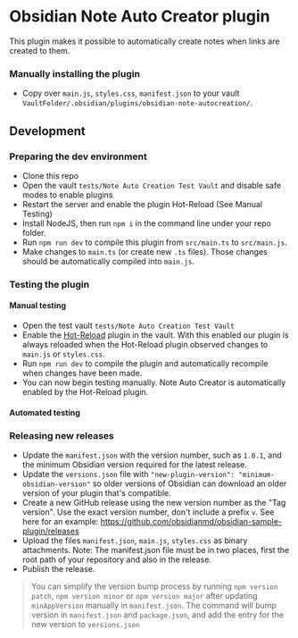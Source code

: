 # Obsidian Note Auto Creator plugin

This plugin makes it possible to automatically create notes when links are created to them.

### Manually installing the plugin

- Copy over `main.js`, `styles.css`, `manifest.json` to your vault `VaultFolder/.obsidian/plugins/obsidian-note-autocreation/`.

## Development

### Preparing the dev environment
- Clone this repo
- Open the vault `tests/Note Auto Creation Test Vault` and disable safe modes to enable plugins
- Restart the server and enable the plugin Hot-Reload (See Manual Testing)
- Install NodeJS, then run `npm i` in the command line under your repo folder.
- Run `npm run dev` to compile this plugin from `src/main.ts` to `src/main.js`.
- Make changes to `main.ts` (or create new `.ts` files). Those changes should be automatically compiled into `main.js`.

### Testing the plugin

#### Manual testing
- Open the test vault `tests/Note Auto Creation Test Vault`
- Enable the [Hot-Reload](https://github.com/pjeby/hot-reload) plugin in the vault. With this enabled our plugin is always reloaded when the Hot-Reload plugin observed changes to `main.js` or `styles.css`. 
- Run `npm run dev` to compile the plugin and automatically recompile when changes have been made.
- You can now begin testing manually. Note Auto Creator is automatically enabled by the Hot-Reload plugin.

#### Automated testing


### Releasing new releases

- Update the `manifest.json` with the version number, such as `1.0.1`, and the minimum Obsidian version required for the latest release.
- Update the `versions.json` file with `"new-plugin-version": "minimum-obsidian-version"` so older versions of Obsidian can download an older version of your plugin that's compatible.
- Create a new GitHub release using the new version number as the "Tag version". Use the exact version number, don't include a prefix `v`. See here for an example: https://github.com/obsidianmd/obsidian-sample-plugin/releases
- Upload the files `manifest.json`, `main.js`, `styles.css` as binary attachments. Note: The manifest.json file must be in two places, first the root path of your repository and also in the release.
- Publish the release.

> You can simplify the version bump process by running `npm version patch`, `npm version minor` or `npm version major` after updating `minAppVersion` manually in `manifest.json`.
> The command will bump version in `manifest.json` and `package.json`, and add the entry for the new version to `versions.json`
